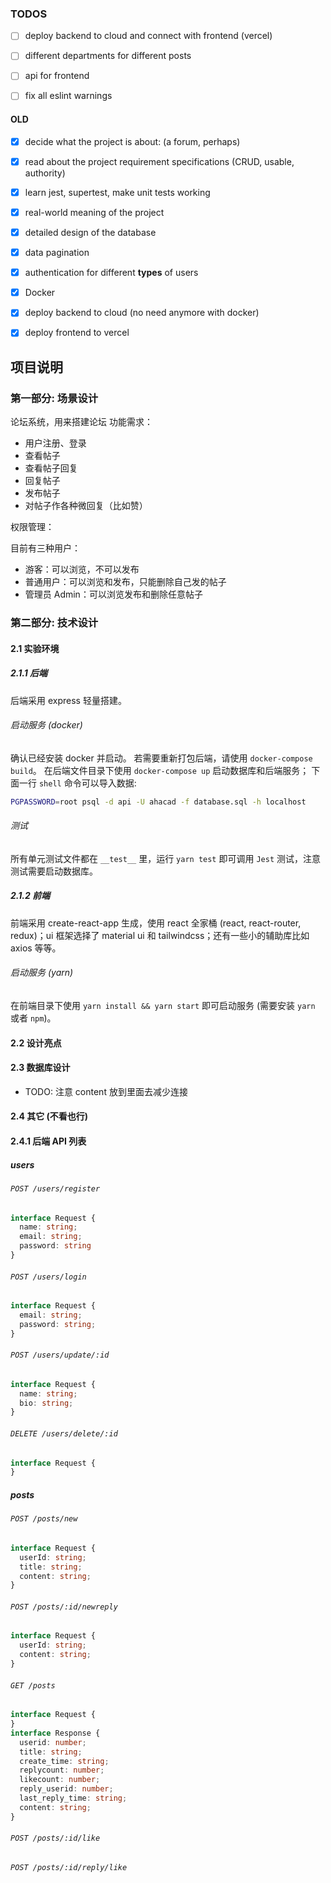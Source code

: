 
### TODOS
- [ ] deploy backend to cloud and connect with frontend (vercel)
- [ ] different departments for different posts
- [ ] api for frontend

- [ ] fix all eslint warnings

#### OLD
- [x] decide what the project is about: (a forum, perhaps)
- [x] read about the project requirement specifications (CRUD, usable,
  authority)
- [x] learn jest, supertest, make unit tests working
- [x] real-world meaning of the project
- [x] detailed design of the database 
- [x] data pagination
- [x] authentication for different **types** of users
- [x] Docker 
- [x] deploy backend to cloud (no need anymore with docker)
- [x] deploy frontend to vercel



## 项目说明

### 第一部分: 场景设计

论坛系统，用来搭建论坛
功能需求：

- 用户注册、登录
- 查看帖子
- 查看帖子回复
- 回复帖子
- 发布帖子
- 对帖子作各种微回复（比如赞）

权限管理：

目前有三种用户：
- 游客：可以浏览，不可以发布
- 普通用户：可以浏览和发布，只能删除自己发的帖子
- 管理员 Admin：可以浏览发布和删除任意帖子

### 第二部分: 技术设计
#### 2.1 实验环境 
##### 2.1.1 后端
后端采用 express 轻量搭建。
###### 启动服务 (docker)
确认已经安装 docker 并启动。
若需要重新打包后端，请使用 `docker-compose build`。
在后端文件目录下使用 `docker-compose up` 启动数据库和后端服务；
下面一行 `shell` 命令可以导入数据:
```bash
PGPASSWORD=root psql -d api -U ahacad -f database.sql -h localhost
```
###### 测试
所有单元测试文件都在 `__test__` 里，运行 `yarn test` 即可调用 `Jest`
测试，注意测试需要启动数据库。
##### 2.1.2 前端
前端采用 create-react-app 生成，使用 react 全家桶 (react, react-router,
redux)；ui 框架选择了 material ui 和 tailwindcss；还有一些小的辅助库比如 axios 等等。
###### 启动服务 (yarn)
在前端目录下使用 `yarn install && yarn start` 即可启动服务 (需要安装
`yarn` 或者 `npm`)。
#### 2.2 设计亮点
#### 2.3 数据库设计
- TODO:  注意 content 放到里面去减少连接
#### 2.4 其它 (不看也行)
#### 2.4.1 后端 API 列表

##### users 

###### `POST /users/register`

```typescript
interface Request {
  name: string;
  email: string;
  password: string
}
```

###### `POST /users/login` 

```typescript
interface Request {
  email: string;
  password: string;
}
```
###### `POST /users/update/:id`

```typescript
interface Request {
  name: string;
  bio: string;
}
```

###### `DELETE /users/delete/:id`

```typescript
interface Request {
}
```

##### posts

###### `POST /posts/new`

```typescript
interface Request {
  userId: string;
  title: string;
  content: string;
}
```
###### `POST /posts/:id/newreply`
```typescript
interface Request {
  userId: string;
  content: string;
}
```
###### `GET /posts`
```typescript
interface Request {
}
interface Response {
  userid: number;
  title: string;
  create_time: string;
  replycount: number;
  likecount: number;
  reply_userid: number;
  last_reply_time: string;
  content: string;
}
```
######  `POST /posts/:id/like`
######  `POST /posts/:id/reply/like`

